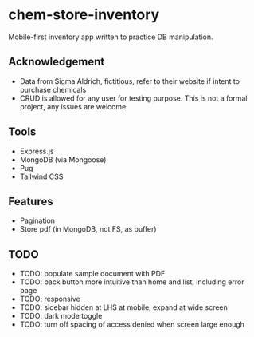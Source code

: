 # chem-store-inventory

Mobile-first inventory app written to practice DB manipulation.

## Acknowledgement

- Data from Sigma Aldrich, fictitious, refer to their website if intent to
  purchase chemicals
- CRUD is allowed for any user for testing purpose. This is not a formal
  project, any issues are welcome.

## Tools

- Express.js
- MongoDB (via Mongoose)
- Pug
- Tailwind CSS

## Features

- Pagination
- Store pdf (in MongoDB, not FS, as buffer)

## TODO

- TODO: populate sample document with PDF
- TODO: back button more intuitive than home and list, including error page
- TODO: responsive
- TODO: sidebar hidden at LHS at mobile, expand at wide screen
- TODO: dark mode toggle
- TODO: turn off spacing of access denied when screen large enough
